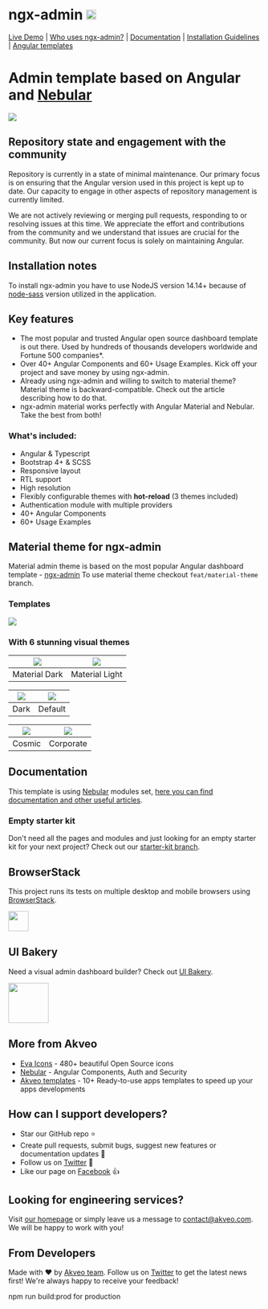 # ngx-admin [<img src="https://i.imgur.com/oMcxwZ0.png" alt="Eva Design System" height="20px" />](https://eva.design?utm_campaign=eva_design%20-%20home%20-%20ngx_admin%20github%20readme&utm_source=ngx_admin&utm_medium=referral&utm_content=top_status_tile)

[Live Demo](http://www.akveo.com/ngx-admin/?utm_campaign=ngx_admin%20-%20demo%20-%20ngx_admin%20github%20readme&utm_source=ngx_admin&utm_medium=referral&utm_content=live_demo_link) | [Who uses ngx-admin?](https://github.com/akveo/ngx-admin/issues/1645) | [Documentation](https://akveo.github.io/ngx-admin?utm_campaign=ngx_admin%20-%20home%20-%20ngx_admin%20github%20readme&utm_source=ngx_admin&utm_medium=referral&utm_content=github_readme_documentation_link) | [Installation Guidelines](https://akveo.github.io/ngx-admin/docs/getting-started/what-is-ngxadmin?utm_campaign=ngx_admin%20-%20home%20-%20ngx_admin%20github%20readme&utm_source=ngx_admin&utm_medium=referral&utm_content=github_readme_installation_guidelines) | [Angular templates](https://www.akveo.com/templates?utm_campaign=services%20-%20github%20-%20templates&utm_source=ngx_admin&utm_medium=referral&utm_content=github%20readme%20top%20angular%20templates%20link)

# Admin template based on Angular and <a href="https://github.com/akveo/nebular">Nebular</a>

<a target="_blank" href="https://akveo.com/ngx-admin/pages/dashboard?theme=corporate&utm_campaign=ngx_admin%20-%20demo%20-%20ngx_admin%20github%20readme&utm_source=ngx_admin&utm_medium=referral&utm_content=hero_banner_corporate"><img src="https://i.imgur.com/mFdqvgG.png"/></a>

## Repository state and engagement with the community

Repository is currently in a state of minimal maintenance. Our primary focus is on ensuring that the Angular version used in this project is kept up to date. Our capacity to engage in other aspects of repository management is currently limited.

We are not actively reviewing or merging pull requests, responding to or resolving issues at this time. We appreciate the effort and contributions from the community and we understand that issues are crucial for the community. But now our current focus is solely on maintaining Angular.

## Installation notes

To install ngx-admin you have to use NodeJS version 14.14+ because of [node-sass](https://github.com/sass/node-sass) version utilized in the application.

## Key features

- The most popular and trusted Angular open source dashboard template is out there. Used by hundreds of thousands developers worldwide and Fortune 500 companies\*.
- Over 40+ Angular Components and 60+ Usage Examples. Kick off your project and save money by using ngx-admin.
- Already using ngx-admin and willing to switch to material theme? Material theme is backward-compatible. Check out the article describing how to do that.
- ngx-admin material works perfectly with Angular Material and Nebular. Take the best from both!

### What's included:

- Angular & Typescript
- Bootstrap 4+ & SCSS
- Responsive layout
- RTL support
- High resolution
- Flexibly configurable themes with **hot-reload** (3 themes included)
- Authentication module with multiple providers
- 40+ Angular Components
- 60+ Usage Examples

## Material theme for ngx-admin

Material admin theme is based on the most popular Angular dashboard template - [ngx-admin](https://akveo.github.io/ngx-admin?utm_campaign=ngx_admin%20-%20home%20-%20ngx_admin%20github%20readme&utm_source=ngx_admin_material&utm_medium=referral&utm_content=github_readme)
To use material theme checkout `feat/material-theme` branch.

### Templates

<a href="https://www.akveo.com/templates/fleet-management-dashboard?utm_campaign=services%20[…]x-admin%20&utm_medium=referral%20&utm_content=github_banner%20"><img src="https://i.imgur.com/Z8EwGfh.png"></a>

### With 6 stunning visual themes

| <a target="_blank" href="https://www.akveo.com/ngx-admin/pages/dashboard?theme=material-dark&utm_campaign=ngx_admin%20-%20demo%20-%20ngx_admin%20docs&utm_source=ngx_admin&utm_medium=referral&utm_content=ngx_admin_material_themes_material_dark"><img src="https://i.imgur.com/67YAlhf.png"/></a> | <a target="_blank" href="https://www.akveo.com/ngx-admin/pages/dashboard?theme=material-light&utm_campaign=ngx_admin%20-%20demo%20-%20ngx_admin%20docs&utm_source=ngx_admin&utm_medium=referral&utm_content=ngx_admin_material_themes_material_light"><img src="https://i.imgur.com/aQzw0hD.png"/></a> |
| --- | --- |
|  Material Dark | Material Light |

| <a target="_blank" href="https://www.akveo.com/ngx-admin/pages/dashboard?theme=dark&utm_campaign=ngx_admin%20-%20demo%20-%20ngx_admin%20github%20readme&utm_source=ngx_admin&utm_medium=referral&utm_content=github_readme_theme_dark"><img src="https://i.imgur.com/9UkTGgr.png"/></a> | <a target="_blank" href="https://akveo.com/ngx-admin/pages/dashboard?theme=default&utm_campaign=ngx_admin%20-%20demo%20-%20ngx_admin%20github%20readme&utm_source=ngx_admin&utm_medium=referral&utm_content=github_readme_theme_default"><img src="https://i.imgur.com/Kn3xDKQ.png"/></a> |
| --- | --- |
|  Dark| Default |

| <a target="_blank" href="https://www.akveo.com/ngx-admin/pages/dashboard?theme=cosmic&utm_campaign=ngx_admin%20-%20demo%20-%20ngx_admin%20github%20readme&utm_source=ngx_admin&utm_medium=referral&utm_content=github_readme_theme_cosmic"><img src="https://i.imgur.com/iJu2YDF.png"/></a> | <a target="_blank" href="https://www.akveo.com/ngx-admin/pages/dashboard?theme=corporate&utm_campaign=ngx_admin%20-%20demo%20-%20ngx_admin%20github%20readme&utm_source=ngx_admin&utm_medium=referral&utm_content=github_readme_theme_corporate"><img src="https://i.imgur.com/GpUt6NW.png"/></a> |
| --- | --- |
| Cosmic  | Corporate |

## Documentation

This template is using [Nebular](https://github.com/akveo/nebular) modules set, [here you can find documentation and other useful articles](https://akveo.github.io/nebular/docs/guides/install-based-on-starter-kit?utm_campaign=nebular%20-%20docs%20-%20ngx_admin%20github%20readme&utm_source=ngx_admin&utm_medium=referral&utm_content=documentation_useful_articles).

### Empty starter kit

Don't need all the pages and modules and just looking for an empty starter kit for your next project? Check out our [starter-kit branch](https://github.com/akveo/ngx-admin/tree/starter-kit).

## BrowserStack

This project runs its tests on multiple desktop and mobile browsers using [BrowserStack](http://www.browserstack.com).

<img src="https://cloud.githubusercontent.com/assets/131406/22254249/534d889e-e254-11e6-8427-a759fb23b7bd.png" height="40" />

## UI Bakery

Need a visual admin dashboard builder? Check out [UI Bakery](https://uibakery.io).

<a href="https://uibakery.io"><img src="https://storage.uibakery.io/video-assets/landing/Logo/UIB%20400x150.png" height="80" /></a>

## More from Akveo

- [Eva Icons](https://github.com/akveo/eva-icons) - 480+ beautiful Open Source icons
- [Nebular](https://github.com/akveo/nebular) - Angular Components, Auth and Security
- [Akveo templates](https://www.akveo.com/templates?utm_campaign=services%20-%20github%20-%20templates&utm_source=ngx_admin&utm_medium=referral&utm_content=ngx_admin%20github%20readme%20more%20from%20akveo%20link) - 10+ Ready-to-use apps templates to speed up your apps developments

## How can I support developers?

- Star our GitHub repo :star:
- Create pull requests, submit bugs, suggest new features or documentation updates :wrench:
- Follow us on [Twitter](https://twitter.com/akveo_inc) :feet:
- Like our page on [Facebook](https://www.facebook.com/akveo/) :thumbsup:

## Looking for engineering services? 

Visit [our homepage](https://www.akveo.com?utm_campaign=services%20-%20akveo%20website%20-%20ngx_admin%20github%20readme&utm_source=ngx_admin&utm_medium=referral&utm_content=looking_for_engineering_services_visit_homepage) or simply leave us a message to [contact@akveo.com](mailto:contact@akveo.com). We will be happy to work with you!

## From Developers

Made with :heart: by [Akveo team](https://www.akveo.com?utm_campaign=services%20-%20akveo%20website%20-%20ngx_admin%20github%20readme&utm_source=ngx_admin&utm_medium=referral&utm_content=from_developers_made_by). Follow us on [Twitter](https://twitter.com/akveo_inc) to get the latest news first!
We're always happy to receive your feedback!

npm run build:prod for production